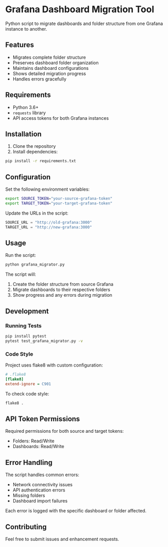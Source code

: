# Grafana Dashboard Migration Tool

Python script to migrate dashboards and folder structure from one Grafana instance to another.

## Features

- Migrates complete folder structure
- Preserves dashboard folder organization
- Maintains dashboard configurations
- Shows detailed migration progress
- Handles errors gracefully

## Requirements

- Python 3.6+
- `requests` library
- API access tokens for both Grafana instances

## Installation

1. Clone the repository
2. Install dependencies:
```bash
pip install -r requirements.txt
```

## Configuration

Set the following environment variables:
```bash
export SOURCE_TOKEN="your-source-grafana-token"
export TARGET_TOKEN="your-target-grafana-token"
```

Update the URLs in the script:
```python
SOURCE_URL = "http://old-grafana:3000"
TARGET_URL = "http://new-grafana:3000"
```

## Usage

Run the script:
```bash
python grafana_migrator.py
```

The script will:
1. Create the folder structure from source Grafana
2. Migrate dashboards to their respective folders
3. Show progress and any errors during migration

## Development

### Running Tests
```bash
pip install pytest
pytest test_grafana_migrator.py -v
```

### Code Style
Project uses flake8 with custom configuration:
```ini
# .flake8
[flake8]
extend-ignore = C901
```

To check code style:
```bash
flake8 .
```

## API Token Permissions

Required permissions for both source and target tokens:
- Folders: Read/Write
- Dashboards: Read/Write

## Error Handling

The script handles common errors:
- Network connectivity issues
- API authentication errors
- Missing folders
- Dashboard import failures

Each error is logged with the specific dashboard or folder affected.

## Contributing

Feel free to submit issues and enhancement requests.